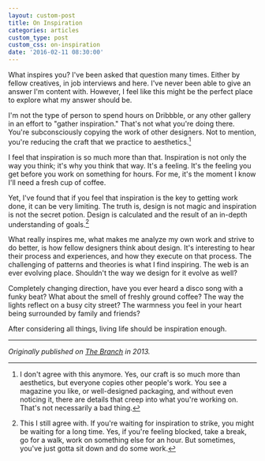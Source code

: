 ```yaml
---
layout: custom-post
title: On Inspiration
categories: articles
custom_type: post
custom_css: on-inspiration
date: '2016-02-11 08:30:00'
---
```


What inspires you? I've been asked that question many times. Either by fellow creatives, in job interviews and here. I've never been able to give an answer I'm content with. However, I feel like this might be the perfect place to explore what my answer should be.

I'm not the type of person to spend hours on Dribbble, or any other gallery in an effort to "gather inspiration." That's not what you're doing there. You're subconsciously copying the work of other designers. Not to mention, you're reducing the craft that we practice to aesthetics.[^1]

[^1]: I don't agree with this anymore. Yes, our craft is so much more than aesthetics, but everyone copies other people's work. You see a magazine you like, or well-designed packaging, and without even noticing it, there are details that creep into what you're working on. That's not necessarily a bad thing.

I feel that inspiration is so much more than that. Inspiration is not only the way you think; it's why you think that way. It's a feeling. It's the feeling you get before you work on something for hours. For me, it's the moment I know I'll need a fresh cup of coffee.

Yet, I've found that if you feel that inspiration is the key to getting work done, it can be very limiting. The truth is, design is not magic and inspiration is not the secret potion. Design is calculated and the result of an in-depth understanding of goals.[^2]

[^2]: This I still agree with. If you're waiting for inspiration to strike, you might be waiting for a long time. Yes, if you're feeling blocked, take a break, go for a walk, work on something else for an hour. But sometimes, you've just gotta sit down and do some work.

What really inspires me, what makes me analyze my own work and strive to do better, is how fellow designers think about design. It's interesting to hear their process and experiences, and how they execute on that process. The challenging of patterns and theories is what I find inspiring. The web is an ever evolving place. Shouldn't the way we design for it evolve as well?

Completely changing direction, have you ever heard a disco song with a funky beat? What about the smell of freshly ground coffee? The way the lights reflect on a busy city street? The warmness you feel in your heart being surrounded by family and friends?

After considering all things, living life should be inspiration enough.

---

*Originally published on [The Branch](https://www.thebran.ch/articles/exploration) in 2013.*
